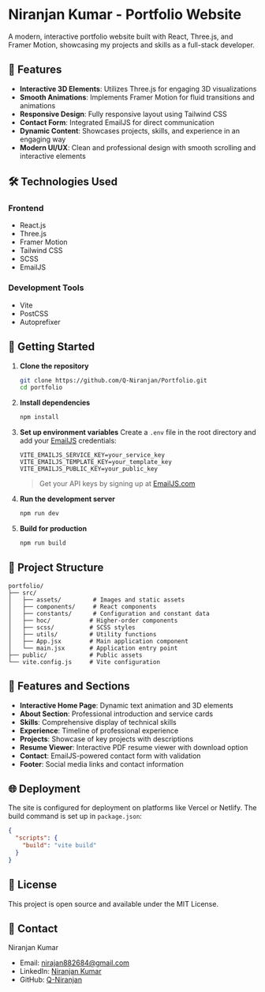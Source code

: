 # Niranjan Kumar - Portfolio Website

A modern, interactive portfolio website built with React, Three.js, and Framer Motion, showcasing my projects and skills as a full-stack developer.

## 🌟 Features

- **Interactive 3D Elements**: Utilizes Three.js for engaging 3D visualizations
- **Smooth Animations**: Implements Framer Motion for fluid transitions and animations
- **Responsive Design**: Fully responsive layout using Tailwind CSS
- **Contact Form**: Integrated EmailJS for direct communication
- **Dynamic Content**: Showcases projects, skills, and experience in an engaging way
- **Modern UI/UX**: Clean and professional design with smooth scrolling and interactive elements

## 🛠️ Technologies Used

### Frontend

- React.js
- Three.js
- Framer Motion
- Tailwind CSS
- SCSS
- EmailJS

### Development Tools

- Vite
- PostCSS
- Autoprefixer

## 🚀 Getting Started

1. **Clone the repository**

   ```bash
   git clone https://github.com/Q-Niranjan/Portfolio.git
   cd portfolio
   ```

2. **Install dependencies**

   ```bash
   npm install
   ```

3. **Set up environment variables**
   Create a `.env` file in the root directory and add your [EmailJS](https://www.emailjs.com/) credentials:

   ```env
   VITE_EMAILJS_SERVICE_KEY=your_service_key
   VITE_EMAILJS_TEMPLATE_KEY=your_template_key
   VITE_EMAILJS_PUBLIC_KEY=your_public_key
   ```

   > Get your API keys by signing up at [EmailJS.com](https://www.emailjs.com/)

4. **Run the development server**

   ```bash
   npm run dev
   ```

5. **Build for production**
   ```bash
   npm run build
   ```

## 📁 Project Structure

```
portfolio/
├── src/
│   ├── assets/         # Images and static assets
│   ├── components/     # React components
│   ├── constants/      # Configuration and constant data
│   ├── hoc/           # Higher-order components
│   ├── scss/          # SCSS styles
│   ├── utils/         # Utility functions
│   ├── App.jsx        # Main application component
│   └── main.jsx       # Application entry point
├── public/            # Public assets
└── vite.config.js     # Vite configuration
```

## 🎨 Features and Sections

- **Interactive Home Page**: Dynamic text animation and 3D elements
- **About Section**: Professional introduction and service cards
- **Skills**: Comprehensive display of technical skills
- **Experience**: Timeline of professional experience
- **Projects**: Showcase of key projects with descriptions
- **Resume Viewer**: Interactive PDF resume viewer with download option
- **Contact**: EmailJS-powered contact form with validation
- **Footer**: Social media links and contact information

## 🌐 Deployment

The site is configured for deployment on platforms like Vercel or Netlify. The build command is set up in `package.json`:

```json
{
  "scripts": {
    "build": "vite build"
  }
}
```

## 📄 License

This project is open source and available under the MIT License.

## 🤝 Contact

Niranjan Kumar

- Email: nirajan882684@gmail.com
- LinkedIn: [Niranjan Kumar](https://www.linkedin.com/in/niranjan-kumar-144243223)
- GitHub: [Q-Niranjan](https://github.com/Q-Niranjan)
